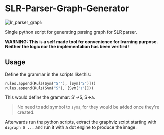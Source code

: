 # SLR-Parser-Graph-Generator

![lr_parser_graph](https://github.com/user-attachments/assets/ff041b3b-f3ff-460b-9f84-5bd87b5c371b)

Single python script for generating parsing graph for SLR parser.

**WARNING: This is a self made tool for convenience for learning purpose.
Neither the logic nor the implementation has been verified!**

## Usage

Define the grammar in the scripts like this:

```python
rules.append(Rule(Sym("S'"), [Sym("S")]))
rules.append(Rule(Sym("S"), [Sym("a")]))
```

This would define the grammar: S'->S, S->a.

> No need to add symbol to `syms`, for
> they would be added once they're created.

Afterwards run the python scripts, extract the graphviz script starting with
`digraph G ...` and run it with a dot engine to produce the image.
